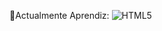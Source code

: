 



📃Actualmente Aprendiz:
![HTML5](https://img.shields.io/badge/html5-%23E34F26.svg?style=for-the-badge&logo=html5&logoColor=white)
